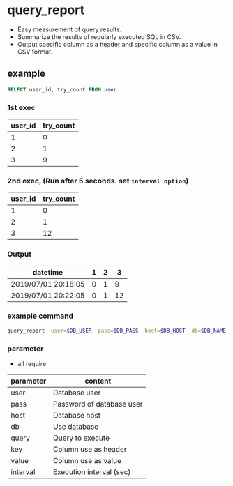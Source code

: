 
# query_report

- Easy measurement of query results.
- Summarize the results of regularly executed SQL in CSV.
- Output specific column as a header and specific column as a value in CSV format.

## example

```sql
SELECT user_id, try_count FROM user
```

### 1st exec

| user_id | try_count |
| --- | --- |
| 1 | 0 |
| 2 | 1 |
| 3 | 9 |

### 2nd exec, (Run after 5 seconds. set `interval option`) 

| user_id | try_count |
| --- | --- |
| 1 | 0 |
| 2 | 1 |
| 3 | 12 |

### Output

| datetime | 1 | 2 | 3 |
| --- | --- | --- | --- |
| 2019/07/01 20:18:05 | 0 | 1 | 9 |
| 2019/07/01 20:22:05 | 0 | 1 | 12 |

### example command

```sh
query_report -user=$DB_USER -pass=$DB_PASS -host=$DB_HOST -db=$DB_NAME -query="SELECT user_id, try_count FROM user" -key=user_id -value=try_count -interval=5
```

### parameter

- all require

| parameter | content |
| --- | --- |
| user | Database user |
| pass | Password of database user |
| host | Database host |
| db | Use database | 
| query | Query to execute |
| key | Column use as header |
| value | Column use as value |
| interval | Execution interval (sec) | 
